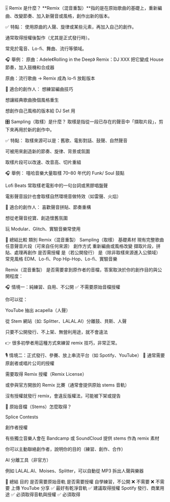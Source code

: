 🎚️ Remix 是什麼？
**Remix（混音重製）**指的是在原始歌曲的基礎上，重新編曲、改變節奏、加入新聲音或風格，創作出新的版本。

✅ 特點：
使用原曲的人聲、旋律或某些元素，再加入自己的創作。

通常取得授權後製作（尤其是正式發行時）。

常見於電音、Lo-fi、舞曲、流行等領域。

🎧 舉例：
原曲：Adele《Rolling in the Deep》
Remix：DJ XXX 把它變成 House 節奏，加入鼓機和合成器

原曲：流行歌曲 → Remix 成為 lo-fi 放鬆版本

🎨 適合的創作人：
想練習編曲技巧

想讓經典歌曲換個風格重生

想創作自己風格的版本給 DJ Set 用

🎛️ Sampling（取樣）是什麼？
取樣是指從一段已存在的聲音中「擷取片段」，剪下來再用於新的創作中。

✅ 特點：
取樣來源可以是：舊歌、電影對話、鼓聲、自然聲音

可被用來創造新的節奏、旋律、背景或氛圍

取樣片段可以改速、改音高、切片重組

🎧 舉例：
嘻哈音樂大量取樣 70–80 年代的 Funk/ Soul 鼓點

Lofi Beats 常取樣老電影中的一句台詞或黑膠唱盤聲

電影聲音設計也會取樣自然環境音做特效（如雷聲、火焰）

🎨 適合的創作人：
喜歡聲音拼貼、節奏重構

想從老聲音挖寶、創造懷舊氛圍

玩 Modular、Glitch、實驗音樂常使用

🎯 總結比較
類別	Remix（混音重製）	Sampling（取樣）
基礎素材	現有完整歌曲	任意聲音片段（可來自任何來源）
創作方式	重新編曲或風格改變	擷取片段，拼貼、處理再創作
是否需授權	是（若公開發行）	是（除非取樣來源進入公領域）
常見風格	EDM、Lo-fi、Pop	Hip-Hop、Lo-fi、實驗音樂


Remix（混音重製） 是否需要拿到原作者的音檔，答案取決於你的創作目的與公開程度：

🎧 情境一：純練習、自用、不公開
✅ 不需要原始音檔授權

你可以從：

YouTube 抽出 acapella（人聲）

從 Stem 網站（如: Splitter、LALAL.AI）分離鼓、貝斯、人聲

只要不公開發行、不上架、無營利用途，就不會違法

👉 很多初學者用這種方式來練習 remix 技巧，非常正常。

🎙️ 情境二：正式發行、參賽、放上串流平台（如 Spotify、YouTube）
🚫 通常需要原創者或唱片公司的授權

需要取得 Remix 授權（Remix License）

或參與官方開放的 Remix 比賽（通常會提供原始 stems 音軌）

沒有授權就發行 remix，會違反版權法，可能被下架或提告

🎼 原始音檔（Stems）怎麼取得？

Splice Contests

創作者授權

有些獨立音樂人會在 Bandcamp 或 SoundCloud 提供 stems 作為 remix 素材

你可以主動聯絡創作者，說明你的目的（練習、創作、合作）

AI 分離工具（非官方）

例如 LALAL.AI、Moises、Splitter，可以自動從 MP3 拆出人聲與樂器

🎯 總結
目的	是否需要原始音軌	是否需要授權
自學練習，不公開	❌ 不需要	❌ 不需要
上傳 YouTube 分享	✅ 最好有乾淨音軌	✅ 建議取得授權
Spotify 發行、商業用途	✅ 必須取得音軌與授權	✅ 必須取得

